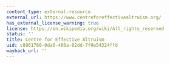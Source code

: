 ```yaml
---
content_type: external-resource
external_url: https://www.centreforeffectivealtruism.org/
has_external_license_warning: true
license: https://en.wikipedia.org/wiki/All_rights_reserved
status: ''
title: Centre for Effective Altruism
uid: c8961760-0da6-466a-82dd-7f0e54324ffd
wayback_url: ''
---
```

